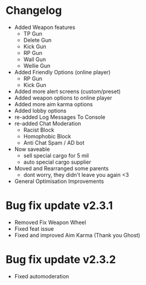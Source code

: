 # Changelog 
- Added Weapon features
    - TP Gun
    - Delete Gun
    - Kick Gun
    - RP Gun
    - Wall Gun
    - Wellie Gun
- Added Friendly Options (online player)
    - RP Gun
    - Kick Gun
- Added more alert screens (custom/preset)
- Added weapon options to online player
- Added more aim karma options
- Added lobby options
- re-added Log Messages To Console 
- re-added Chat Moderation
    - Racist Block
    - Homophobic Block
    - Anti Chat Spam / AD bot
- Now saveable 
    - sell special cargo for 5 mil
    - auto special cargo supplier
- Moved and Rearranged some parents
    - dont worry, they didn't leave you again <3
- General Optimisation Improvements


# Bug fix update v2.3.1
- Removed Fix Weapon Wheel 
- Fixed feat issue
- Fixed and improved Aim Karma (Thank you Ghost)

# Bug fix update v2.3.2
- Fixed automoderation
